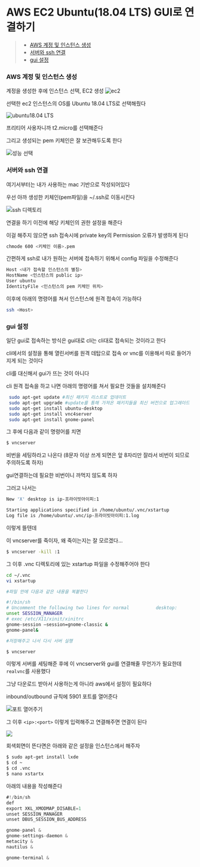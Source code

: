 # AWS EC2 Ubuntu(18.04 LTS) GUI로 연결하기

> * [AWS 계정 및 인스턴스 생성](#aws-계정-및-인스턴스-생성)
> * [서버와 ssh 연결](#서버와-ssh-연결)
> * [gui 설정](#gui-설정)



### AWS 계정 및 인스턴스 생성

계정을 생성한 후에 인스턴스 선택, EC2 생성
![ec2](https://user-images.githubusercontent.com/41468004/130927802-40929605-7e3f-4f81-ad19-3f27786e17bb.png)



선택한 ec2 인스턴스의 OS를 Ubuntu 18.04 LTS로 선택해줬다

![ubuntu18.04 LTS](https://user-images.githubusercontent.com/41468004/130928058-614583e0-bf0c-459d-850c-c79172dba671.png)



프리티어 사용자니까 t2.micro를 선택해준다

그리고 생성되는 pem 키체인은 잘 보관해두도록 한다

![성능 선택](https://user-images.githubusercontent.com/41468004/130928384-f2783f90-89f4-4dc0-9b7a-59efebe4d450.png)

### 서버와 ssh 연결

여기서부터는 내가 사용하는 mac 기반으로 작성되어있다

우선 아까 생성한 키체인(pem파일)을 ~/.ssh로 이동시킨다

![ssh 디렉토리](https://user-images.githubusercontent.com/41468004/130929513-0fdc5a82-d044-4f59-a48a-f0123d4d8e09.png)



연결을 하기 이전에 해당 키체인의 권한 설정을 해준다

이걸 해주지 않으면 ssh 접속시에 private key의 Permission 오류가 발생하게 된다

```bash
chmode 600 <키체인 이름>.pem
```



간편하게 ssh로 내가 원하는 서버에 접속하기 위해서 config 파일을 수정해준다

```bash
Host <내가 접속할 인스턴스의 별칭>
HostName <인스턴스의 public ip>
User ubuntu
IdentityFile <인스턴스의 pem 키체인 위치>
```



이후에 아래의 명령어를 쳐서 인스턴스에 원격 접속이 가능하다

```bash
ssh <Host>
```



### gui 설정

일단 gui로 접속하는 방식은 gui대로 cli는 cli대로 접속되는 것이라고 한다

cli에서의 설정을 통해 열린서버를 원격 데탑으로 접속 or vnc를 이용해서 따로 들어가지게 되는 것이다

cli를 대신해서 gui가 뜨는 것이 아니다



cli 원격 접속을 하고 나면 아래의 명령어를 쳐서 필요한 것들을 설치해준다

```bash
 sudo apt-get update #최신 패키지 리스트로 업데이트
 sudo apt-get upgrade #update를 통해 가져온 패키지들을 최신 버전으로 업그레이드
 sudo apt-get install ubuntu-desktop
 sudo apt-get install vnc4server
 sudo apt-get install gnome-panel
```



그 후에 다음과 같이 명령어를 치면

```bash
$ vncserver
```

비번을 세팅하라고 나온다 (8문자 이상 쓰게 되면은 앞 8자리만 잘라서 비번이 되므로 주의하도록 하자)

gui연결하는데 필요한 비번이니 까먹지 않도록 하자



그러고 나서는

```bash
New 'X' desktop is ip-프라이빗아이피:1

Starting applications specified in /home/ubuntu/.vnc/xstartup
Log file is /home/ubuntu/.vnc/ip-프라이빗아이피:1.log
```

이렇게 뜰텐데

이 vncserver를 죽이자, 왜 죽이는지는 잘 모르겠다...



```bash
$ vncserver -kill :1
```



그 이후 .vnc 디렉토리에 있는 xstartup 파일을 수정해주어야 한다

```bash
cd ~/.vnc
vi xstartup

#파일 안에 다음과 같은 내용을 복붙한다

#!/bin/sh
# Uncomment the following two lines for normal          desktop:
unset SESSION_MANAGER
# exec /etc/X11/xinit/xinitrc
gnome-session –session=gnome-classic &
gnome-panel&

#저장해주고 나서 다시 서버 실행

$ vncserver
```



이렇게 서버를 세팅해준 후에 이 vncserver와 gui를 연결해줄 무언가가 필요한데 `realvnc`를 사용했다

그냥 다운로드 받아서 사용하는게 아니라 aws에서 설정이 필요하다

inbound/outbound 규칙에 5901 포트를 열어준다

![포트 열어주기](https://user-images.githubusercontent.com/41468004/130938495-98064665-e631-46d7-a0a0-be22b1c9154d.png)



그 이후 `<ip>:<port>` 이렇게 입력해주고  연결해주면 연결이 된다

![](https://user-images.githubusercontent.com/41468004/130940989-30747d6e-a829-4603-ac4e-45d56b45fb39.png)

회색회면이 뜬다면은 아래와 같은 설정을 인스턴스에서 해주자

```bash
$ sudo apt-get install lxde
$ cd ~
$ cd .vnc
$ nano xstartx 
```



아래의 내용을 작성해준다

```v
#!/bin/sh
def
export XKL_XMODMAP_DISABLE=1
unset SESSION_MANAGER
unset DBUS_SESSION_BUS_ADDRESS

gnome-panel &
gnome-settings-daemon &
metacity &
nautilus &

gnome-terminal &
```

